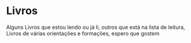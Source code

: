 # Livros
Alguns Livros que estou lendo ou já li, outros que está na lista de leitura, Livros de várias orientações e formações, espero que gostem
